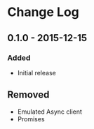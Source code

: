 # Change Log


## 0.1.0 - 2015-12-15

### Added

- Initial release

## Removed

- Emulated Async client
- Promises
